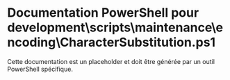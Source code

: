 # Documentation PowerShell pour development\scripts\maintenance\encoding\CharacterSubstitution.ps1

Cette documentation est un placeholder et doit être générée par un outil PowerShell spécifique.

